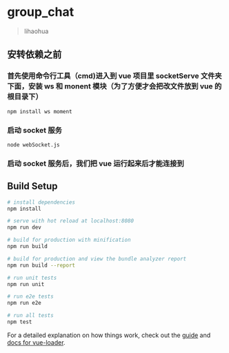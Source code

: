 # group_chat

> lihaohua

## 安转依赖之前

### 首先使用命令行工具（cmd)进入到 vue 项目里 socketServe 文件夹下面，安装 ws 和 monent 模块（为了方便才会把改文件放到 vue 的根目录下）

    npm install ws moment

### 启动 socket 服务

    node webSocket.js

### 启动 socket 服务后，我们把 vue 运行起来后才能连接到

## Build Setup

```bash
# install dependencies
npm install

# serve with hot reload at localhost:8080
npm run dev

# build for production with minification
npm run build

# build for production and view the bundle analyzer report
npm run build --report

# run unit tests
npm run unit

# run e2e tests
npm run e2e

# run all tests
npm test
```

For a detailed explanation on how things work, check out the [guide](http://vuejs-templates.github.io/webpack/) and [docs for vue-loader](http://vuejs.github.io/vue-loader).

